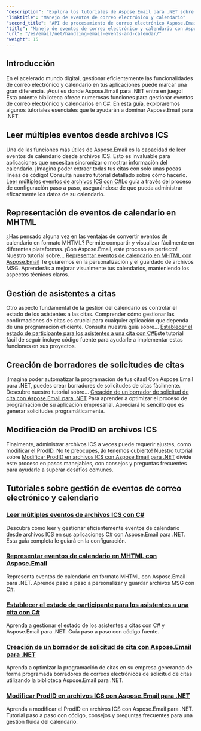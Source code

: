 ```yaml
---
"description": "Explora los tutoriales de Aspose.Email para .NET sobre la gestión de eventos de correo electrónico y la gestión de calendarios. Aprende técnicas para optimizar tus aplicaciones de C#."
"linktitle": "Manejo de eventos de correo electrónico y calendario"
"second_title": "API de procesamiento de correo electrónico Aspose.Email .NET"
"title": "Manejo de eventos de correo electrónico y calendario con Aspose.Email para .NET"
"url": "/es/email/net/handling-email-events-and-calendar/"
"weight": 15
---
```


## Introducción

En el acelerado mundo digital, gestionar eficientemente las funcionalidades de correo electrónico y calendario en tus aplicaciones puede marcar una gran diferencia. ¡Aquí es donde Aspose.Email para .NET entra en juego! Esta potente biblioteca ofrece numerosas funciones para gestionar eventos de correo electrónico y calendarios en C#. En esta guía, exploraremos algunos tutoriales esenciales que te ayudarán a dominar Aspose.Email para .NET.

## Leer múltiples eventos desde archivos ICS

Una de las funciones más útiles de Aspose.Email es la capacidad de leer eventos de calendario desde archivos ICS. Esto es invaluable para aplicaciones que necesitan sincronizar o mostrar información del calendario. ¡Imagina poder extraer todas tus citas con solo unas pocas líneas de código! Consulta nuestro tutorial detallado sobre cómo hacerlo. [Leer múltiples eventos de archivos ICS con C#](./read-multiple-events-from-ics-files-with-csharp/)Lo guía a través del proceso de configuración paso a paso, asegurándose de que pueda administrar eficazmente los datos de su calendario. 

## Representación de eventos de calendario en MHTML 

¿Has pensado alguna vez en las ventajas de convertir eventos de calendario en formato MHTML? Permite compartir y visualizar fácilmente en diferentes plataformas. ¡Con Aspose.Email, este proceso es perfecto! Nuestro tutorial sobre... [Representar eventos de calendario en MHTML con Aspose.Email](./render-calendar-events-in-mhtml/) Te guiaremos en la personalización y el guardado de archivos MSG. Aprenderás a mejorar visualmente tus calendarios, manteniendo los aspectos técnicos claros.

## Gestión de asistentes a citas

Otro aspecto fundamental de la gestión del calendario es controlar el estado de los asistentes a las citas. Comprender cómo gestionar las confirmaciones de citas es crucial para cualquier aplicación que dependa de una programación eficiente. Consulta nuestra guía sobre... [Establecer el estado de participante para los asistentes a una cita con C#](./setting-participant-status-for-appointment-attendees/)Este tutorial fácil de seguir incluye código fuente para ayudarle a implementar estas funciones en sus proyectos.

## Creación de borradores de solicitudes de citas 

¡Imagina poder automatizar la programación de tus citas! Con Aspose.Email para .NET, puedes crear borradores de solicitudes de citas fácilmente. Descubre nuestro tutorial sobre... [Creación de un borrador de solicitud de cita con Aspose.Email para .NET](./creating-draft-appointment-request/) Para aprender a optimizar el proceso de programación de su aplicación empresarial. Apreciará lo sencillo que es generar solicitudes programáticamente.

## Modificación de ProdID en archivos ICS 

Finalmente, administrar archivos ICS a veces puede requerir ajustes, como modificar el ProdID. No te preocupes, ¡lo tenemos cubierto! Nuestro tutorial sobre [Modificar ProdID en archivos ICS con Aspose.Email para .NET](./modify-prodid-in-ics-files/) divide este proceso en pasos manejables, con consejos y preguntas frecuentes para ayudarle a superar desafíos comunes.

## Tutoriales sobre gestión de eventos de correo electrónico y calendario
### [Leer múltiples eventos de archivos ICS con C#](./read-multiple-events-from-ics-files-with-csharp/)
Descubra cómo leer y gestionar eficientemente eventos de calendario desde archivos ICS en sus aplicaciones C# con Aspose.Email para .NET. Esta guía completa le guiará en la configuración.
### [Representar eventos de calendario en MHTML con Aspose.Email](./render-calendar-events-in-mhtml/)
Representa eventos de calendario en formato MHTML con Aspose.Email para .NET. Aprende paso a paso a personalizar y guardar archivos MSG con C#.
### [Establecer el estado de participante para los asistentes a una cita con C#](./setting-participant-status-for-appointment-attendees/)
Aprenda a gestionar el estado de los asistentes a citas con C# y Aspose.Email para .NET. Guía paso a paso con código fuente.
### [Creación de un borrador de solicitud de cita con Aspose.Email para .NET](./creating-draft-appointment-request/)
Aprenda a optimizar la programación de citas en su empresa generando de forma programada borradores de correos electrónicos de solicitud de citas utilizando la biblioteca Aspose.Email para .NET.
### [Modificar ProdID en archivos ICS con Aspose.Email para .NET](./modify-prodid-in-ics-files/)
Aprenda a modificar el ProdID en archivos ICS con Aspose.Email para .NET. Tutorial paso a paso con código, consejos y preguntas frecuentes para una gestión fluida del calendario.